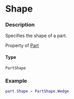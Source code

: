 # Shape

### Description

Specifies the shape of a part.

Property of [Part](/classes/Part/)

#### Type

`PartShape`

### Example

```lua
part.Shape = PartShape.Wedge
```
